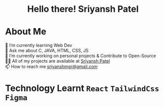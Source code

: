 <!---
Sriyansh-Patel/Sriyansh-Patel is a ✨ special ✨ repository because its `README.md` (this file) appears on your GitHub profile.
You can click the Preview link to take a look at your changes.
--->
<h1 align="center">Hello there! <a ></a href="#about">Sriyansh Patel</a> </h1>

# <div id="about"> About Me </div>
🌱 I’m currently learning Web Dev <br>
💬 Ask me about C, JAVA, HTML, CSS, JS<br>
📝 I’m currently working on personal projects & Contribute to Open-Source<br>
👨‍💻 All of my projects are available at <a href="https://github.com/Sriyansh-Patel">Sriyansh Patel</a><br>
📫 How to reach me sriyanshmgr@gmail.com<br>

# Technology Learnt `React` `TailwindCss` `Figma`
